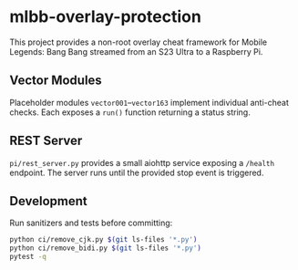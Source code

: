 # mlbb-overlay-protection

This project provides a non-root overlay cheat framework for Mobile Legends: Bang Bang streamed from an S23 Ultra to a Raspberry Pi.

## Vector Modules
Placeholder modules `vector001`–`vector163` implement individual anti-cheat checks. Each exposes a `run()` function returning a status string.

## REST Server
`pi/rest_server.py` provides a small aiohttp service exposing a `/health` endpoint. The server runs until the provided stop event is triggered.

## Development
Run sanitizers and tests before committing:

```bash
python ci/remove_cjk.py $(git ls-files '*.py')
python ci/remove_bidi.py $(git ls-files '*.py')
pytest -q
```
